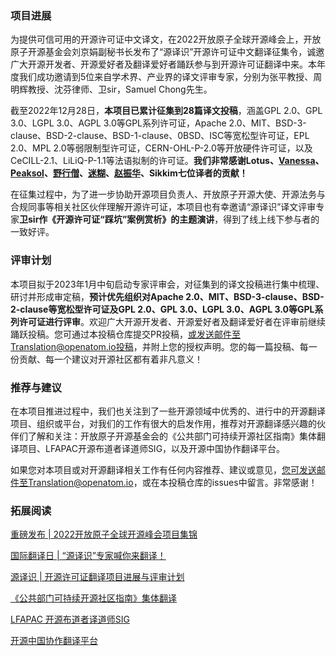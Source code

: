 ### 项目进展

为提供可信可用的开源许可证中文译文，在2022开放原子全球开源峰会上，开放原子开源基金会刘京娟副秘书长发布了“源译识”开源许可证中文翻译征集令，诚邀广大开源开发者、开源爱好者及翻译爱好者踊跃参与到开源许可证翻译中来。本年度我们成功邀请到5位来自学术界、产业界的译文评审专家，分别为张平教授、周明辉教授、沈芬律师、卫sir，Samuel Chong先生。

截至2022年12月28日，**本项目已累计征集到28篇译文投稿**，涵盖GPL 2.0、GPL 3.0、LGPL 3.0、AGPL 3.0等GPL系列许可证，Apache 2.0、MIT、BSD-3-clause、BSD-2-clause、BSD-1-clause、0BSD、ISC等宽松型许可证，EPL 2.0、MPL 2.0等弱限制型许可证，CERN-OHL-P-2.0等开放硬件许可证，以及CeCILL-2.1、LiLiQ-P-1.1等法语拟制的许可证。**我们非常感谢Lotus、[Vanessa](http://gitee.com/vanessaguo)、[Peaksol](http://gitee.com/peaksol)、[野行僧](http://gitee.com/gzkoala)、[迷糊](http://gitee.com/xriqc)、[赵振华](http://gitee.com/richzhao409)、Sikkim七位译者的贡献！** 

在征集过程中，为了进一步协助开源项目负责人、开放原子开源大使、开源法务与合规同事等相关社区伙伴理解开源许可证，本项目也有幸邀请“源译识”译文评审专家**卫sir作《开源许可证“踩坑”案例赏析》的主题演讲**，得到了线上线下参与者的一致好评。

### 评审计划


本项目拟于2023年1月中旬启动专家评审会，对征集到的译文投稿进行集中梳理、研讨并形成审定稿，**预计优先组织对Apache 2.0、MIT、BSD-3-clause、BSD-2-clause等宽松型许可证及GPL 2.0、GPL 3.0、LGPL 3.0、AGPL 3.0等GPL系列许可证进行评审**。欢迎广大开源开发者、开源爱好者及翻译爱好者在评审前继续踊跃投稿。您可通过本投稿仓库提交PR投稿，或发送邮件至Translation@openatom.io投稿，并附上您的授权声明。您的每一篇投稿、每一份贡献、每一个建议对开源社区都有着非凡意义！

### 推荐与建议


在本项目推进过程中，我们也关注到了一些开源领域中优秀的、进行中的开源翻译项目、组织或平台，对我们的工作有很大的启发作用，推荐对开源翻译感兴趣的伙伴们了解和关注：开放原子开源基金会的《公共部门可持续开源社区指南》集体翻译项目、LFAPAC开源布道者译道师SIG，以及开源中国协作翻译平台。

如果您对本项目或对开源翻译相关工作有任何内容推荐、建议或意见，您可发送邮件至Translation@openatom.io，或在本投稿仓库的issues中留言。非常感谢！

### 拓展阅读

[重磅发布 | 2022开放原子全球开源峰会项目集锦](http://mp.weixin.qq.com/s/x8xIIo8DRit8ZxZm3GpUog)

[国际翻译日 | “源译识”专家喊你来翻译！](http://mp.weixin.qq.com/s/WcXA_BkJHJiUYezLLGSJIQ)

[源译识 | 开源许可证翻译项目进展与评审计划](https://mp.weixin.qq.com/s/FxU6Bk5VL32N-RXuy97vfA)

[《公共部门可持续开源社区指南》集体翻译](http://gitee.com/openatom-university/osstheory-fundamental/issues/I66NJN )

[LFAPAC 开源布道者译道师SIG ](http://github.com/lfapac-open-source-evangelist/translation)

[开源中国协作翻译平台](http://www.oschina.net/translate) 